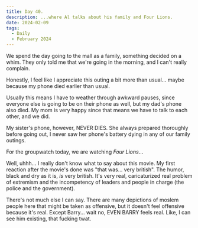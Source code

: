 ```yaml
---
title: Day 40.
description: ...where Al talks about his family and Four Lions.
date: 2024-02-09
tags: 
  - Daily
  - February 2024
---
```


We spend the day going to the mall as a family, something decided on a whim. They only told me that we're going in the morning, and I can't really complain.

Honestly, I feel like I appreciate this outing a bit more than usual... maybe because my phone died earlier than usual. 

Usually this means I have to weather through awkward pauses, since everyone else is going to be on their phone as well, but my dad's phone also died. My mom is very happy since that means we have to talk to each other, and we did. 

My sister's phone, however, NEVER DIES. She always prepared thoroughly before going out, I never saw her phone's battery dying in any of our family outings.

For the groupwatch today, we are watching *Four Lions*...

Well, uhhh... I really don't know what to say about this movie. My first reaction after the movie's done was "that was... very british". The humor, black and dry as it is, *is* very british. It's very real, caricaturized real problem of extremism and the incompetency of leaders and people in charge (the police and the government).

There's not much else I can say. There are many depictions of moslem people here that might be taken as offensive, but it doesn't feel offensive because it's real. Except Barry... wait no, EVEN BARRY feels real. Like, I can see him existing, that fucking twat.